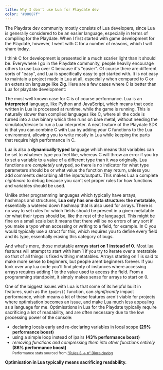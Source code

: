 ```yaml
---
title: Why I don't use Lua for Playdate dev
color: "#00007f"
---
```


The Playdate dev community mostly consists of Lua developers, since Lua is generally considered to be an easier language, especially in terms of compiling for the Playdate. When I first started with game development for the Playdate, however, I went with C for a number of reasons, which I will share today.

I think C for development is presented in a much scarier light than it should be. Everywhere I go in the Playdate community, people heavily encourage others to use Lua over C because it's "easier". Of course there are different sorts of "easy", and Lua is specifically easy to get started with. It is not easy to maintain a project made in Lua at all, especially when compared to C or an extension language like Zig. Here are a few cases where C is better than Lua for playdate development:

The most well known case for C is of course performance. Lua is an **interpreted** language, like Python and JavaScript, which means that code written in Lua is processed at runtime, while the game is running. This is naturally slower than compiled languages like C, where all the code is turned into a raw binary which then runs on bare metal, without needing the simulator/device to run a Lua interpreter. A neat feature of the Playdate SDK is that you can combine C with Lua by adding your C functions to the Lua environment, allowing you to write mostly in Lua while keeping the parts that require high performance in C.

Lua is also a **dynamically typed** language which means that variables can be set to whatever type you feel like, whereas C will throw an error if you try to set a variable to a value of a different type than it was originally. Lua functions are *completely* untyped, so there is no indicator for what type parameters should be or what value the function may return, unless you add comments describing all the inputs/outputs. This makes Lua a complete *nightmare* to debug because you can't set proper rules for how functions and variables should be used.

Unlike other programming languages which typically have arrays, hashmaps and structures, **Lua only has one data structure: the metatable**, essentially a watered down hashmap that is also used for arrays. There is no way to set rules for which fields should be present in a given metatable (or what their types should be, like the rest of the language). This might be fine on a small scale but it means that there will be no errors of any sort if you make a typo when accessing or writing to a field, for example. In C you would typically use a struct for this, which requires you to define every field and its type, essentially erasing this category of bugs.

And what's more, those metatable **arrays start on 1 instead of 0**. Most lua features will attempt to start with item 1 if you try to iterate over a metatable so that of all things is fixed withing metatables. Arrays starting on 1 is said to make more sense to beginners, but people arent beginners forever. If you look over any lua code you'll find plenty of instances where accessing arrays requires adding 1 to the value used to access the field. From a programming standpoint, it simply makes sense for arrays to start on 0.

One of the biggest issues with Lua is that some of its helpful built in features, such as the `ipairs()` function, can *significantly* impact performance, which means a lot of these features aren't viable for projects where optimisation becomes an issue, and make Lua much less appealing as a language for me. Optimisations in Lua for the Playdate typically require sacrificing a lot of readability, and are often necessary due to the low processing power of the console:
- declaring locals early and re-declaring variables in local scope **(29% performance boost)**
- using a simple loop instead of ipairs
**(43% performance boost)**
- *removing functions and compressing them into other functions entirely*
**(86% performance boost)**
<br><small>Performance stats sourced from ["Rules 3 -> n" Diora devlog](https://dioragame.com/devlog/?log=4)</small>

**Optimisation in Lua typically means sacrificing readability.**
